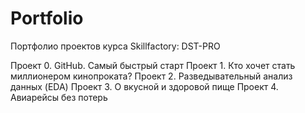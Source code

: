 # Portfolio
Портфолио проектов курса Skillfactory: DST-PRO

Проект 0. GitHub. Самый быстрый старт 
Проект 1. Кто хочет стать миллионером кинопроката? 
Проект 2. Разведывательный анализ данных (EDA)
Проект 3. О вкусной и здоровой пище
Проект 4. Авиарейсы без потерь 